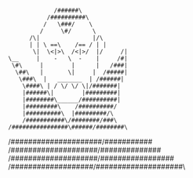                  /######\
               /##########\
              /   \###/    \
             /     \#/      \
          /\|               |/\
          | | \ ==\    /== / | |
           \|  \<|>\  /<|>/  |/     /|
    \__     |    -   \  -    |     /#|
     \#\     |        |      |   /###|
      \##\   |       \|     |  /#####|
       \###\  |   _______  | /######|
        \####\ | / \/ \/ \|/#######|
        |######\|        |#########|
        |########\______/##########|
        |#########\    /##########/
        |##########\  |#########/\
        /###########\/########/###\
    /################\######/########\
   /##################\###/###########\
  /###################\#/##############\
 /####################/#################\
/###################/####################\
